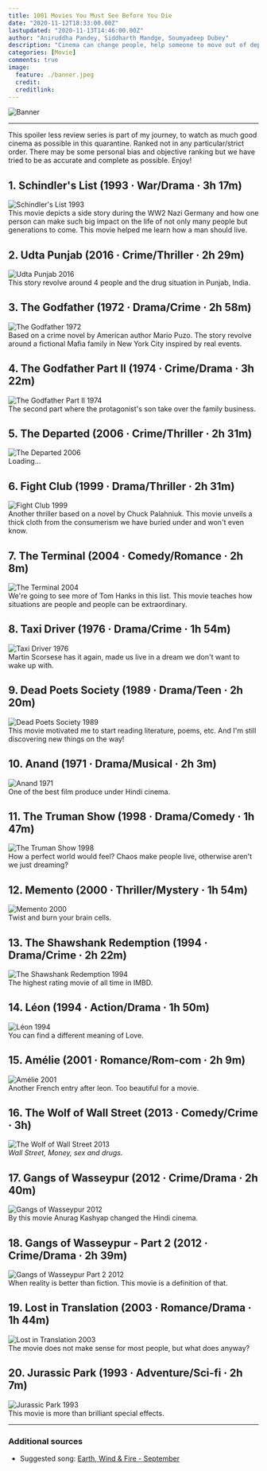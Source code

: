 ```yaml
---
title: 1001 Movies You Must See Before You Die
date: "2020-11-12T18:33:00.00Z"
lastupdated: "2020-11-13T14:46:00.00Z"
author: "Aniruddha Pandey, Siddharth Mandge, Soumyadeep Dubey"
description: "Cinema can change people, help someone to move out of depression, have a change from daily chores and many more."
categories: [Movie]
comments: true
image:
  feature: ./banner.jpeg
  credit: 
  creditlink: 
---
```


![Banner](./banner.jpeg)

---

This spoiler less review series is part of my journey, to watch as much good cinema as possible in this quarantine. Ranked not in any particular/strict order. There may be some personal bias and objective ranking but we have tried to be as accurate and complete as possible. Enjoy!‍

## 1. Schindler's List (1993 ‧ War/Drama ‧ 3h 17m)
![Schindler's List 1993](./loading.gif)  
This movie depicts a side story during the WW2 Nazi Germany and how one person can make such big impact on the life of not only many people but generations to come. This movie helped me learn how a man should live.

## 2. Udta Punjab (2016 ‧ Crime/Thriller ‧ 2h 29m)
![Udta Punjab 2016](./loading.gif)  
This story revolve around 4 people and the drug situation in Punjab, India.

## 3. The Godfather (1972 ‧ Drama/Crime ‧ 2h 58m)
![The Godfather 1972](./loading.gif)  
Based on a crime novel by American author Mario Puzo. The story revolve around a fictional Mafia family in New York City inspired by real events.

## 4. The Godfather Part II (1974 ‧ Crime/Drama ‧ 3h 22m)
![The Godfather Part II 1974](./loading.gif)  
The second part where the protagonist's son take over the family business.

## 5. The Departed (2006 ‧ Crime/Thriller ‧ 2h 31m)
![The Departed 2006](./loading.gif)  
Loading...

## 6. Fight Club (1999 ‧ Drama/Thriller ‧ 2h 31m)
![Fight Club 1999](./loading.gif)  
Another thriller based on a novel by Chuck Palahniuk. This movie unveils a thick cloth from the consumerism we have buried under and won't even know.

## 7. The Terminal (2004 ‧ Comedy/Romance ‧ 2h 8m)
![The Terminal 2004](./loading.gif)  
	We're going to see more of Tom Hanks in this list. This movie teaches how situations are people and people can be extraordinary.

## 8. Taxi Driver (1976 ‧ Drama/Crime ‧ 1h 54m)
![Taxi Driver 1976](./loading.gif)  
Martin Scorsese has it again, made us live in a dream we don't want to wake up with.

## 9. Dead Poets Society (1989 ‧ Drama/Teen ‧ 2h 20m)
![Dead Poets Society 1989](./loading.gif)  
This movie motivated me to start reading literature, poems, etc. And I'm still discovering new things on the way!

## 10. Anand (1971 ‧ Drama/Musical ‧ 2h 3m)
![Anand 1971](./loading.gif)  
One of the best film produce under Hindi cinema. 

## 11. The Truman Show (1998 ‧ Drama/Comedy ‧ 1h 47m)
![The Truman Show 1998](./loading.gif)  
How a perfect world would feel? Chaos make people live, otherwise aren't we just dreaming?

## 12. Memento (2000 ‧ Thriller/Mystery ‧ 1h 54m)
![Memento 2000](./loading.gif)  
Twist and burn your brain cells.

## 13. The Shawshank Redemption (1994 ‧ Drama/Crime ‧ 2h 22m)
![The Shawshank Redemption 1994](./loading.gif)  
The highest rating movie of all time in IMBD.

## 14. Léon (1994 ‧ Action/Drama ‧ 1h 50m)
![Léon 1994](./loading.gif)  
You can find a different meaning of Love.

## 15. Amélie (2001 ‧ Romance/Rom-com ‧ 2h 9m)
![Amélie 2001](./loading.gif)  
Another French entry after leon. Too beautiful for a movie.

## 16. The Wolf of Wall Street (2013 ‧ Comedy/Crime ‧ 3h)
![The Wolf of Wall Street 2013](./loading.gif)  
_Wall Street, Money, sex and drugs._

## 17. Gangs of Wasseypur (2012 ‧ Crime/Drama ‧ 2h 40m)
![Gangs of Wasseypur 2012](./loading.gif)  
By this movie Anurag Kashyap changed the Hindi cinema.

## 18. Gangs of Wasseypur - Part 2 (2012 ‧ Crime/Drama ‧ 2h 39m)
![Gangs of Wasseypur Part 2 2012](./loading.gif)  
When reality is better than fiction. This movie is a definition of that.

## 19. Lost in Translation (2003 ‧ Romance/Drama ‧ 1h 44m)
![Lost in Translation 2003](./loading.gif)  
The movie does not make sense for most people, but what does anyway?

## 20. Jurassic Park (1993 ‧ Adventure/Sci-fi ‧ 2h 7m)
![Jurassic Park 1993](./loading.gif)  
This movie is more than brilliant special effects.

---
### Additional sources

- Suggested song: [Earth, Wind & Fire - September](https://youtu.be/Gs069dndIYk)